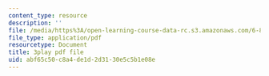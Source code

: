 ```yaml
---
content_type: resource
description: ''
file: /media/https%3A/open-learning-course-data-rc.s3.amazonaws.com/6-851-advanced-data-structures-spring-2012/abf65c50c8a4de1d2d3130e5c5b1e08e_L7ywsci9ujo.pdf
file_type: application/pdf
resourcetype: Document
title: 3play pdf file
uid: abf65c50-c8a4-de1d-2d31-30e5c5b1e08e
---
```

